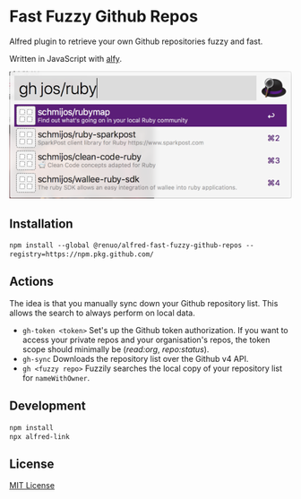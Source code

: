 # Fast Fuzzy Github Repos

Alfred plugin to retrieve your own Github repositories fuzzy and fast.

Written in JavaScript with [alfy](https://github.com/sindresorhus/alfy).

![](./docs/screenshot.png)

## Installation

```
npm install --global @renuo/alfred-fast-fuzzy-github-repos --registry=https://npm.pkg.github.com/
```

## Actions

The idea is that you manually sync down your Github repository list.
This allows the search to always perform on local data.

* `gh-token <token>`
  Set's up the Github token authorization. If you want to access
  your private repos and your organisation's repos, the token scope should
  minimally be (*read:org*, *repo:status*).
* `gh-sync`
  Downloads the repository list over the Github v4 API.
* `gh <fuzzy repo>`
  Fuzzily searches the local copy of your repository list for `nameWithOwner`.

## Development

```
npm install
npx alfred-link
```

## License

[MIT License](./LICENSE)
